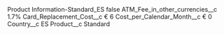 <?xml version="1.0" encoding="UTF-8"?>
<CustomMetadata xmlns="http://soap.sforce.com/2006/04/metadata" xmlns:xsi="http://www.w3.org/2001/XMLSchema-instance" xmlns:xsd="http://www.w3.org/2001/XMLSchema">
    <label>Product Information-Standard_ES</label>
    <protected>false</protected>
    <values>
        <field>ATM_Fee_in_other_currencies__c</field>
        <value xsi:type="xsd:string">1.7%</value>
    </values>
    <values>
        <field>Card_Replacement_Cost__c</field>
        <value xsi:type="xsd:string">€ 6</value>
    </values>
    <values>
        <field>Cost_per_Calendar_Month__c</field>
        <value xsi:type="xsd:string">€ 0</value>
    </values>
    <values>
        <field>Country__c</field>
        <value xsi:type="xsd:string">ES</value>
    </values>
    <values>
        <field>Product__c</field>
        <value xsi:type="xsd:string">Standard</value>
    </values>
</CustomMetadata>
